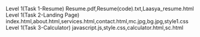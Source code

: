 Level 1(Task 1-Resume)
Resume.pdf,Resume(code).txt,Laasya_resume.html
Level 1(Task 2-Landing Page)
index.html,about.html,services.html,contact.html,mc.jpg,bg.jpg,style1.css 
Level 1(Task 3-Calculator)
javascript.js,style.css,calculator.html,sc.html
